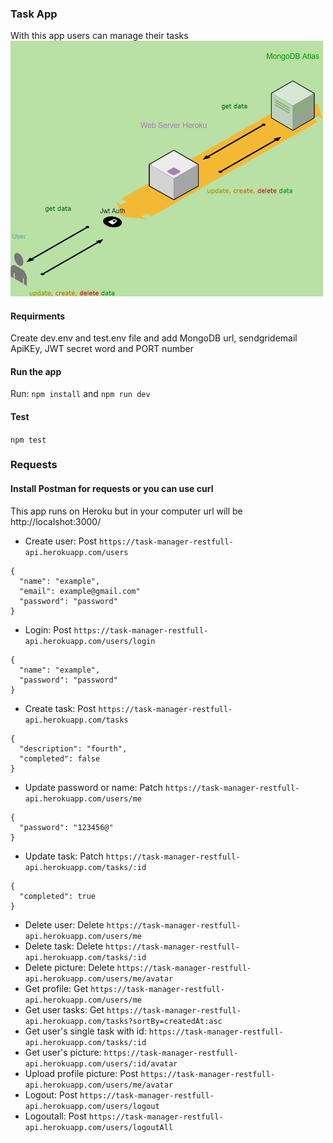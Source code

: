 ### Task App
With this app users can manage their tasks 
<br/>
<img src="./images/readme.png" width="500">
#### Requirments
Create dev.env and test.env file and add MongoDB url, sendgridemail ApiKEy, JWT secret word and PORT number
#### Run the app
Run: `npm install` and `npm run dev`
#### Test
`npm test` 
### Requests 
#### Install Postman for requests or you can use curl
This app runs on Heroku but in your computer url will be http://localshot:3000/
- Create user: Post `https://task-manager-restfull-api.herokuapp.com/users`
```
{
  "name": "example",
  "email": example@gmail.com"
  "password": "password"
}
```
- Login: Post `https://task-manager-restfull-api.herokuapp.com/users/login`
```
{
  "name": "example",
  "password": "password"
}
``` 
- Create task: Post `https://task-manager-restfull-api.herokuapp.com/tasks`
```
{
  "description": "fourth",
  "completed": false
}
```
- Update password or name: Patch `https://task-manager-restfull-api.herokuapp.com/users/me`
```
{
  "password": "123456@"
}
```
- Update task: Patch `https://task-manager-restfull-api.herokuapp.com/tasks/:id`
```
{
  "completed": true
}
```
- Delete user: Delete `https://task-manager-restfull-api.herokuapp.com/users/me`
- Delete task: Delete `https://task-manager-restfull-api.herokuapp.com/tasks/:id`
- Delete picture: Delete `https://task-manager-restfull-api.herokuapp.com/users/me/avatar`
- Get profile: Get `https://task-manager-restfull-api.herokuapp.com/users/me`
- Get user tasks: Get `https://task-manager-restfull-api.herokuapp.com/tasks?sortBy=createdAt:asc`
- Get user's single task with id: `https://task-manager-restfull-api.herokuapp.com/tasks/:id`
- Get user's picture: `https://task-manager-restfull-api.herokuapp.com/users/:id/avatar`
- Upload profile picture: Post `https://task-manager-restfull-api.herokuapp.com/users/me/avatar`
- Logout: Post `https://task-manager-restfull-api.herokuapp.com/users/logout`
- Logoutall: Post `https://task-manager-restfull-api.herokuapp.com/users/logoutAll`

